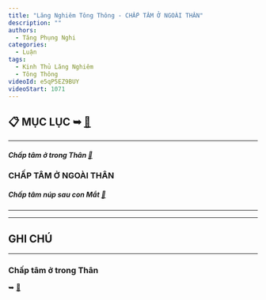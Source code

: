 ```yaml
---
title: "Lăng Nghiêm Tông Thông - CHẤP TÂM Ở NGOÀI THÂN"
description: ""
authors: 
  - Tăng Phụng Nghi
categories:
  - Luận
tags:
  - Kinh Thủ Lăng Nghiêm
  - Tông Thông
videoId: e5qP5EZ9BUY
videoStart: 1071
---
```


<h2>📋 MỤC LỤC ➥ <a href="/interpretations/lang-nghiem-tong-thong-muc-luc">🔗</a></h2>

<hr class="blog-rule" />

##### Chấp tâm ở trong Thân [🔗](/interpretations/lang-nghiem-tong-thong-I-chap-tam-o-trong-than)

### CHẤP TÂM Ở NGOÀI THÂN

##### Chấp tâm núp sau con Mắt [🔗](/interpretations/lang-nghiem-tong-thong-I-chap-tam-nup-sau-con-mat)

<hr class="blog-rule" />



<hr class="blog-rule" />

## GHI CHÚ

[^1]: ⭐️

<hr class="blog-rule" />

###  Chấp tâm ở trong Thân
➥ [🔗](/interpretations/lang-nghiem-tong-thong-I-chap-tam-o-trong-than)
